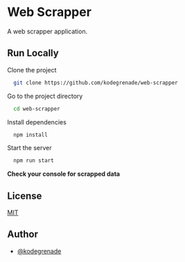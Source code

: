 # Web Scrapper
A web scrapper application.

## Run Locally
Clone the project

```bash
  git clone https://github.com/kodegrenade/web-scrapper
```

Go to the project directory

```bash
  cd web-scrapper
```

Install dependencies

```bash
  npm install
```

Start the server

```bash
  npm run start
```

**Check your console for scrapped data**

## License
[MIT](https://choosealicense.com/licenses/mit/)

## Author
- [@kodegrenade](https://www.github.com/kodegrenade)